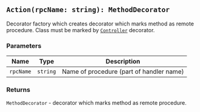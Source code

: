 ## `Action(rpcName: string): MethodDecorator`

Decorator factory which creates decorator which marks method as remote procedure. Class must be marked by [`Controller`](#/api/electron-rpc-server-controllers/controller) decorator.

### Parameters

| Name      | Type     | Description                              |
| --------- | -------- | ---------------------------------------- |
| `rpcName` | `string` | Name of procedure (part of handler name) |

### Returns

`MethodDecorator` - decorator which marks method as remote procedure.
